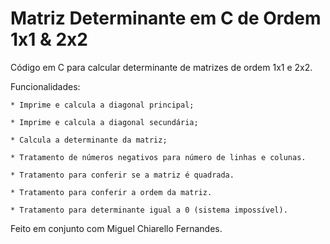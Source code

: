 # Matriz Determinante em C de Ordem 1x1 & 2x2

Código em C para calcular determinante de matrizes de ordem 1x1 e 2x2.

Funcionalidades:

	* Imprime e calcula a diagonal principal;

	* Imprime e calcula a diagonal secundária;

	* Calcula a determinante da matriz;

	* Tratamento de números negativos para número de linhas e colunas.

	* Tratamento para conferir se a matriz é quadrada.

	* Tratamento para conferir a ordem da matriz.

	* Tratamento para determinante igual a 0 (sistema impossível).

Feito em conjunto com Miguel Chiarello Fernandes.

